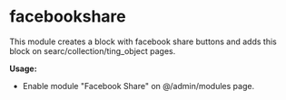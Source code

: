 facebookshare
=====================

This module creates a block with facebook share buttons and adds this block on searc/collection/ting_object pages.

**Usage:**
 - Enable module "Facebook Share" on @/admin/modules page.

